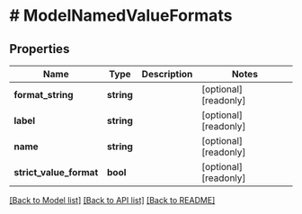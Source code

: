 # # ModelNamedValueFormats

## Properties

Name | Type | Description | Notes
------------ | ------------- | ------------- | -------------
**format_string** | **string** |  | [optional] [readonly]
**label** | **string** |  | [optional] [readonly]
**name** | **string** |  | [optional] [readonly]
**strict_value_format** | **bool** |  | [optional] [readonly]

[[Back to Model list]](../../README.md#models) [[Back to API list]](../../README.md#endpoints) [[Back to README]](../../README.md)
